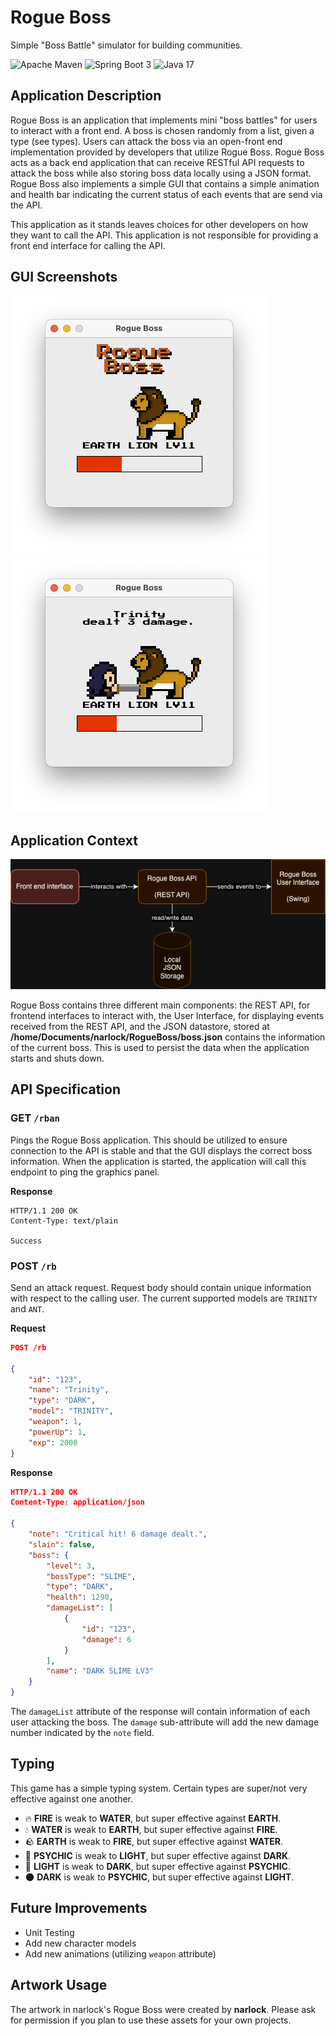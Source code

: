 # Rogue Boss
Simple "Boss Battle" simulator for building communities.

![Apache Maven](https://img.shields.io/badge/Apache%20Maven-C71A36?style=for-the-badge&logo=Apache%20Maven&logoColor=white)
![Spring Boot 3](https://img.shields.io/badge/spring_boot_3-%236DB33F.svg?style=for-the-badge&logo=spring-boot&logoColor=white)
![Java 17](https://img.shields.io/badge/java_17-%23ED8B00.svg?style=for-the-badge&logo=openjdk&logoColor=white)

## Application Description

Rogue Boss is an application that implements mini "boss battles" for users to interact with a front end. A boss is chosen randomly from a list, given a type (see types). Users can attack the boss via an open-front end implementation provided by developers that utilize Rogue Boss. Rogue Boss acts as a back end application that can receive RESTful API requests to attack the boss while also storing boss data locally using a JSON format. Rogue Boss also implements a simple GUI that contains a simple animation and health bar indicating the current status of each events that are send via the API.

This application as it stands leaves choices for other developers on how they want to call the API. This application is not responsible for providing a front end interface for calling the API.

## GUI Screenshots
![RB1](./README%20Assets/RB1.png)
![RB2](./README%20Assets/RB2.png)

## Application Context
![Context Diagram](./README%20Assets/context.png)

Rogue Boss contains three different main components: the REST API, for frontend interfaces to interact with, the User Interface, for displaying events received from the REST API, and the JSON datastore, stored at __/home/Documents/narlock/RogueBoss/boss.json__ contains the information of the current boss. This is used to persist the data when the application starts and shuts down.

## API Specification

### GET `/rban`
Pings the Rogue Boss application. This should be utilized to ensure connection to the API is stable and that the GUI displays the correct boss information. When the application is started, the application will call this endpoint to ping the graphics panel.

**Response**
```
HTTP/1.1 200 OK
Content-Type: text/plain

Success
```
### POST `/rb`
Send an attack request. Request body should contain unique information with respect to the calling user. The current supported models are `TRINITY` and `ANT`.

**Request**
```json
POST /rb

{
    "id": "123",
    "name": "Trinity",
    "type": "DARK",
    "model": "TRINITY",
    "weapon": 1,
    "powerUp": 1,
    "exp": 2000
}
```

**Response**
```json
HTTP/1.1 200 OK
Content-Type: application/json

{
    "note": "Critical hit! 6 damage dealt.",
    "slain": false,
    "boss": {
        "level": 3,
        "bossType": "SLIME",
        "type": "DARK",
        "health": 1290,
        "damageList": [
            {
                "id": "123",
                "damage": 6
            }
        ],
        "name": "DARK SLIME LV3"
    }
}
```

The `damageList` attribute of the response will contain information of each user attacking the boss. The `damage` sub-attribute will add the new damage number indicated by the `note` field.

## Typing
This game has a simple typing system. Certain types are super/not very effective against one another.

- 🔥 **FIRE** is weak to **WATER**, but super effective against **EARTH**.
- 💧 **WATER** is weak to **EARTH**, but super effective against **FIRE**.
- 🪨 **EARTH** is weak to **FIRE**, but super effective against **WATER**.
- 🔮 **PSYCHIC** is weak to **LIGHT**, but super effective against **DARK**.
- 💫 **LIGHT** is weak to **DARK**, but super effective against **PSYCHIC**.
- 🌑 **DARK** is weak to **PSYCHIC**, but super effective against **LIGHT**.


## Future Improvements
- Unit Testing
- Add new character models
- Add new animations (utilizing `weapon` attribute)

## Artwork Usage
The artwork in narlock's Rogue Boss were created by __narlock__. Please ask for permission if you plan to use these assets for your own projects.
